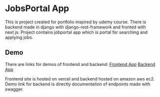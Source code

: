 # JobsPortal App

This is project created for portfolio inspired by udemy course. There is backend made in django with django-rest-framework and fronted with next.js. Project contains jobportal app which is portal for searching and applying jobs.

## Demo

There are links for demos of frontend and backend:
[Frontend App](https://jobsportal-app.vercel.app/)
[Backend App](http://ec2-16-171-250-125.eu-north-1.compute.amazonaws.com/swagger/)

Frontend site is hosted on vercel and backend hosted on amazon aws ec2.
Demo link for backend is directly documentation of endpoints made with swagger.
